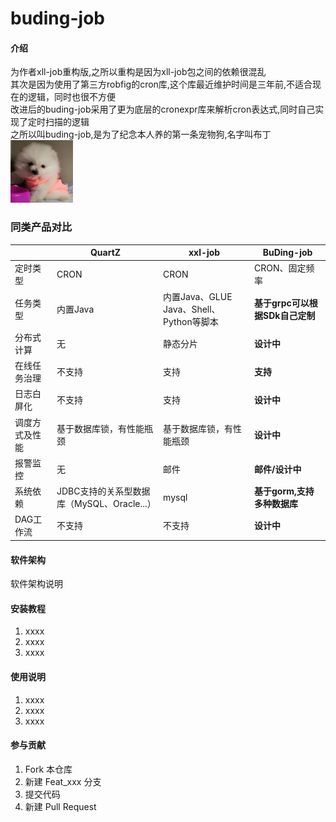 # buding-job

#### 介绍
为作者xll-job重构版,之所以重构是因为xll-job包之间的依赖很混乱<br/>
其次是因为使用了第三方robfig的cron库,这个库最近维护时间是三年前,不适合现在的逻辑，同时也很不方便<br/>
改进后的buding-job采用了更为底层的cronexpr库来解析cron表达式,同时自己实现了定时扫描的逻辑<br/>
之所以叫buding-job,是为了纪念本人养的第一条宠物狗,名字叫布丁
<br/>
<img alt="img.png" height="100" src="img/img.png" width="100"/>

### 同类产品对比
|                | QuartZ                   | xxl-job                          | BuDing-job            |
| -------------- | ------------------------ |----------------------------------|-----------------------|
| 定时类型       | CRON                     | CRON                             | CRON、固定频率             |
| 任务类型       | 内置Java                 | 内置Java、GLUE Java、Shell、Python等脚本 | **基于grpc可以根据SDk自己定制** |
| 分布式计算     | 无                       | 静态分片                             | **设计中**               |
| 在线任务治理   | 不支持                   | 支持                               | **支持**                |
| 日志白屏化     | 不支持                   | 支持                               | **设计中**               |
| 调度方式及性能 | 基于数据库锁，有性能瓶颈 | 基于数据库锁，有性能瓶颈                     | **设计中**               |
| 报警监控       | 无                       | 邮件                               | **邮件/设计中**            |
| 系统依赖       | JDBC支持的关系型数据库（MySQL、Oracle...）                    | mysql| **基于gorm,支持多种数据库**    |
| DAG工作流      | 不支持                   | 不支持                              | **设计中**               |

#### 软件架构
软件架构说明


#### 安装教程

1.  xxxx
2.  xxxx
3.  xxxx

#### 使用说明

1.  xxxx
2.  xxxx
3.  xxxx

#### 参与贡献

1.  Fork 本仓库
2.  新建 Feat_xxx 分支
3.  提交代码
4.  新建 Pull Request

